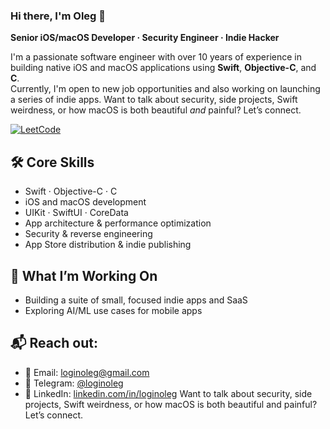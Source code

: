 ### Hi there, I'm Oleg 👋

**Senior iOS/macOS Developer · Security Engineer · Indie Hacker**

I'm a passionate software engineer with over 10 years of experience in building native iOS and macOS applications using **Swift**, **Objective-C**, and **C**.  
Currently, I'm open to new job opportunities and also working on launching a series of indie apps. Want to talk about security, side projects, Swift weirdness, or how macOS is both beautiful *and* painful? Let’s connect.

[![LeetCode](https://badges.peiyuan.ch/leetcode/loginov/solved?logo=leetcode&label=LeetCode&style=flat-rounded&color=blue)](https://leetcode.com/loginov/)


## 🛠️ Core Skills

- Swift · Objective-C · C
- iOS and macOS development
- UIKit · SwiftUI · CoreData
- App architecture & performance optimization
- Security & reverse engineering
- App Store distribution & indie publishing


## 🚀 What I’m Working On

- Building a suite of small, focused indie apps and SaaS
- Exploring AI/ML use cases for mobile apps


## 📬 Reach out:
- 📧 Email: loginoleg@gmail.com
- 💬 Telegram: [@loginoleg](https://t.me/loginoleg)
- 💼 LinkedIn: [linkedin.com/in/loginoleg](https://linkedin.com/in/loginoleg)
Want to talk about security, side projects, Swift weirdness, or how macOS is both beautiful and painful? Let’s connect.
